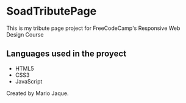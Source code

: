 # SoadTributePage
This is my tribute page project for FreeCodeCamp's Responsive Web Design Course

## Languages used in the proyect
* HTML5
* CSS3
* JavaScript

Created by Mario Jaque.
